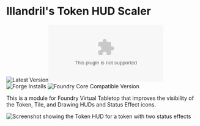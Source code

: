 # Illandril's Token HUD Scaler
![Latest Version](https://img.shields.io/badge/dynamic/json?color=4b0000&label=Latest%20Version&query=$.version&url=https%3A%2F%2Fgithub.com%2Fillandril%2FFoundryVTT-token-hud-scale%2Freleases%2Flatest%2Fdownload%2Fmodule.json)![Latest Release Download Count](https://img.shields.io/github/downloads/illandril/FoundryVTT-token-hud-scale/latest/module.zip?color=4b0000&label=Downloads)
![Forge Installs](https://img.shields.io/badge/dynamic/json?color=4b0000&label=Forge%20Installs&query=package.installs&url=http%3A%2F%2Fforge-vtt.com%2Fapi%2Fbazaar%2Fpackage%2Fillandril-token-hud-scale&suffix=%25)
![Foundry Core Compatible Version](https://img.shields.io/badge/dynamic/json?color=4b0000&label=Foundry%20Version&query=$.compatibleCoreVersion&url=https%3A%2F%2Fgithub.com%2Fillandril%2FFoundryVTT-token-hud-scale%2Freleases%2Flatest%2Fdownload%2Fmodule.json)

This is a module for Foundry Virtual Tabletop that improves the visibility of the Token, Tile, and Drawing HUDs and Status Effect icons.

![Screenshot showing the Token HUD for a token with two status effects](/screenshots/example-a.png?raw=true)
